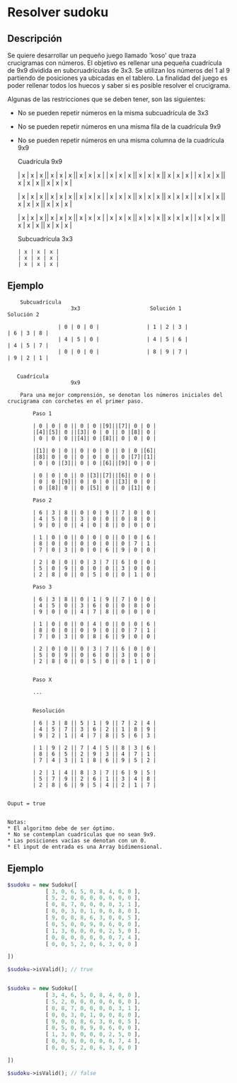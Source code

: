 # Resolver sudoku

## Descripción

Se quiere desarrollar un pequeño juego llamado 'koso' que traza crucigramas con
números. El objetivo es rellenar una pequeña cuadrícula de 9x9 dividida en
subcruadrículas de 3x3. Se utilizan los números del 1 al 9 partiendo de
posiciones ya ubicadas en el tablero. La finalidad del juego es poder rellenar
todos los huecos y saber si es posible resolver el crucigrama.

Algunas de las restricciones que se deben tener, son las siguientes:

- No se pueden repetir números en la misma subcuadrícula de 3x3
- No se pueden repetir números en una misma fila de la cuadrícula 9x9
- No se pueden repetir números en una misma columna de la cuadrícula 9x9

  Cuadrícula 9x9

  | x | x | x || x | x | x || x | x | x | | x | x | x || x | x | x || x | x | x
  | | x | x | x || x | x | x || x | x | x |

  | x | x | x || x | x | x || x | x | x | | x | x | x || x | x | x || x | x | x
  | | x | x | x || x | x | x || x | x | x |

  | x | x | x || x | x | x || x | x | x | | x | x | x || x | x | x || x | x | x
  | | x | x | x || x | x | x || x | x | x |

  Subcuadrícula 3x3

      | x | x | x |
      | x | x | x |
      | x | x | x |

## Ejemplo

        Subcuadrícula
                        3x3                      Solución 1                   Solución 2

                    | 0 | 0 | 0 |               | 1 | 2 | 3 |               | 6 | 3 | 8 |
                    | 4 | 5 | 0 |               | 4 | 5 | 6 |               | 4 | 5 | 7 |
                    | 0 | 0 | 0 |               | 8 | 9 | 7 |               | 9 | 2 | 1 |


       Cuadrícula
                        9x9

        Para una mejor comprensión, se denotan los números iniciales del crucigrama con corchetes en el primer paso.

            Paso 1

            | 0 | 0 | 0 || 0 | 0 |[9]||[7]| 0 | 0 |
            |[4]|[5]| 0 ||[3]| 0 | 0 || 0 |[8]| 0 |
            | 0 | 0 | 0 ||[4]| 0 |[8]|| 0 | 0 | 0 |

            |[1]| 0 | 0 || 0 | 0 | 0 || 0 | 0 |[6]|
            |[8]| 0 | 0 || 0 | 0 | 0 || 0 |[7]|[1]|
            | 0 | 0 |[3]|| 0 | 0 |[6]||[9]| 0 | 0 |

            | 0 | 0 | 0 || 0 |[3]|[7]||[6]| 0 | 0 |
            | 0 | 0 |[9]|| 0 | 0 | 0 ||[3]| 0 | 0 |
            | 0 |[8]| 0 || 0 |[5]| 0 || 0 |[1]| 0 |

            Paso 2

            | 6 | 3 | 8 || 0 | 0 | 9 || 7 | 0 | 0 |
            | 4 | 5 | 0 || 3 | 0 | 0 || 0 | 8 | 0 |
            | 9 | 0 | 0 || 4 | 0 | 8 || 0 | 0 | 0 |

            | 1 | 0 | 0 || 0 | 0 | 0 || 0 | 0 | 6 |
            | 8 | 0 | 0 || 0 | 0 | 0 || 0 | 7 | 1 |
            | 7 | 0 | 3 || 0 | 0 | 6 || 9 | 0 | 0 |

            | 2 | 0 | 0 || 0 | 3 | 7 || 6 | 0 | 0 |
            | 5 | 0 | 9 || 0 | 0 | 0 || 3 | 0 | 0 |
            | 2 | 8 | 0 || 0 | 5 | 0 || 0 | 1 | 0 |

            Paso 3

            | 6 | 3 | 8 || 0 | 1 | 9 || 7 | 0 | 0 |
            | 4 | 5 | 0 || 3 | 6 | 0 || 0 | 8 | 0 |
            | 9 | 0 | 0 || 4 | 7 | 8 || 0 | 0 | 0 |

            | 1 | 0 | 0 || 0 | 4 | 0 || 0 | 0 | 6 |
            | 8 | 0 | 0 || 0 | 9 | 0 || 0 | 7 | 1 |
            | 7 | 0 | 3 || 0 | 8 | 6 || 9 | 0 | 0 |

            | 2 | 0 | 0 || 0 | 3 | 7 || 6 | 0 | 0 |
            | 5 | 0 | 9 || 0 | 6 | 0 || 3 | 0 | 0 |
            | 2 | 8 | 0 || 0 | 5 | 0 || 0 | 1 | 0 |


            Paso X

            ...


            Resolución

            | 6 | 3 | 8 || 5 | 1 | 9 || 7 | 2 | 4 |
            | 4 | 5 | 7 || 3 | 6 | 2 || 1 | 8 | 9 |
            | 9 | 2 | 1 || 4 | 7 | 8 || 5 | 6 | 3 |

            | 1 | 9 | 2 || 7 | 4 | 5 || 8 | 3 | 6 |
            | 8 | 6 | 5 || 2 | 9 | 3 || 4 | 7 | 1 |
            | 7 | 4 | 3 || 1 | 8 | 6 || 9 | 5 | 2 |

            | 2 | 1 | 4 || 8 | 3 | 7 || 6 | 9 | 5 |
            | 5 | 7 | 9 || 2 | 6 | 1 || 3 | 4 | 8 |
            | 2 | 8 | 6 || 9 | 5 | 4 || 2 | 1 | 7 |


    Ouput = true


    Notas:
    * El algoritmo debe de ser óptimo.
    * No se contemplan cuadrículas que no sean 9x9.
    * Las posiciones vacías se denotan con un 0.
    * El input de entrada es una Array bidimensional.

## Ejemplo

```php
$sudoku = new Sudoku([
            [ 3, 0, 6, 5, 0, 8, 4, 0, 0 ],
            [ 5, 2, 0, 0, 0, 0, 0, 0, 0 ],
            [ 0, 8, 7, 0, 0, 0, 0, 3, 1 ],
            [ 0, 0, 3, 0, 1, 0, 0, 8, 0 ],
            [ 9, 0, 0, 8, 6, 3, 0, 0, 5 ],
            [ 0, 5, 0, 0, 9, 0, 6, 0, 0 ],
            [ 1, 3, 0, 0, 0, 0, 2, 5, 0 ],
            [ 0, 0, 0, 0, 0, 0, 0, 7, 4 ],
            [ 0, 0, 5, 2, 0, 6, 3, 0, 0 ]

])

$sudoku->isValid(); // true


$sudoku = new Sudoku([
            [ 3, 4, 6, 5, 0, 8, 4, 0, 0 ],
            [ 5, 2, 0, 0, 0, 0, 0, 0, 0 ],
            [ 0, 8, 7, 0, 0, 0, 0, 3, 1 ],
            [ 0, 0, 3, 0, 1, 0, 0, 8, 0 ],
            [ 9, 0, 0, 8, 6, 3, 0, 0, 5 ],
            [ 0, 5, 0, 0, 9, 0, 6, 0, 0 ],
            [ 1, 3, 0, 0, 0, 0, 2, 5, 0 ],
            [ 0, 0, 0, 0, 0, 0, 0, 7, 4 ],
            [ 0, 0, 5, 2, 0, 6, 3, 0, 0 ]

])

$sudoku->isValid(); // false


```
